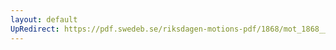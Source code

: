 ```yaml
---
layout: default
UpRedirect: https://pdf.swedeb.se/riksdagen-motions-pdf/1868/mot_1868__ak__00198.pdf
---
```


